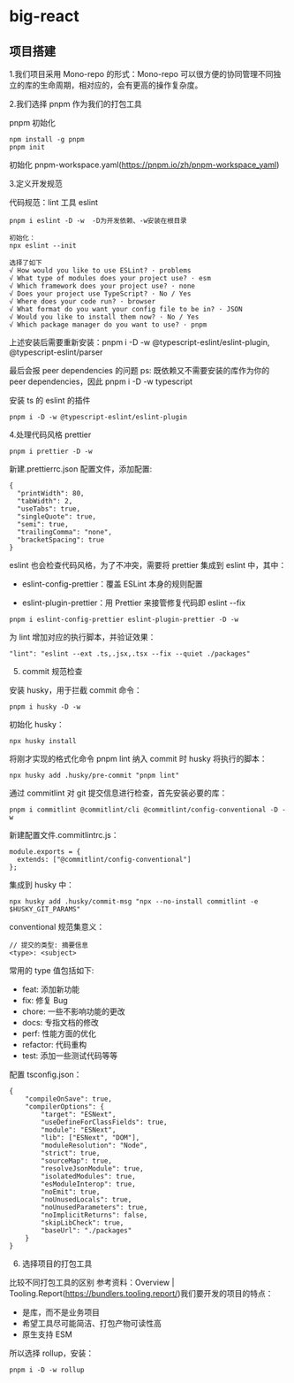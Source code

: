 # big-react

## 项目搭建

1.我们项目采用 Mono-repo 的形式：Mono-repo 可以很方便的协同管理不同独立的库的生命周期，相对应的，会有更高的操作复杂度。

2.我们选择 pnpm 作为我们的打包工具

pnpm 初始化

```
npm install -g pnpm
pnpm init
```

初始化 pnpm-workspace.yaml(https://pnpm.io/zh/pnpm-workspace_yaml)

3.定义开发规范

代码规范：lint 工具 eslint

```
pnpm i eslint -D -w  -D为开发依赖、-w安装在根目录

初始化：
npx eslint --init

选择了如下
√ How would you like to use ESLint? · problems
√ What type of modules does your project use? · esm
√ Which framework does your project use? · none
√ Does your project use TypeScript? · No / Yes
√ Where does your code run? · browser
√ What format do you want your config file to be in? · JSON
√ Would you like to install them now? · No / Yes
√ Which package manager do you want to use? · pnpm
```

上述安装后需要重新安装：pnpm i -D -w @typescript-eslint/eslint-plugin, @typescript-eslint/parser

最后会报 peer dependencies 的问题
ps: 既依赖又不需要安装的库作为你的 peer dependencies，因此 pnpm i -D -w typescript

安装 ts 的 eslint 的插件

```
pnpm i -D -w @typescript-eslint/eslint-plugin
```

4.处理代码风格 prettier

```
pnpm i prettier -D -w
```

新建.prettierrc.json 配置文件，添加配置:

```
{
  "printWidth": 80,
  "tabWidth": 2,
  "useTabs": true,
  "singleQuote": true,
  "semi": true,
  "trailingComma": "none",
  "bracketSpacing": true
}
```

eslint 也会检查代码风格，为了不冲突，需要将 prettier 集成到 eslint 中，其中：

- eslint-config-prettier：覆盖 ESLint 本身的规则配置

- eslint-plugin-prettier：用 Prettier 来接管修复代码即 eslint --fix

```
pnpm i eslint-config-prettier eslint-plugin-prettier -D -w
```

为 lint 增加对应的执行脚本，并验证效果：

```
"lint": "eslint --ext .ts,.jsx,.tsx --fix --quiet ./packages"
```

5. commit 规范检查

安装 husky，用于拦截 commit 命令：

```
pnpm i husky -D -w
```

初始化 husky：

```
npx husky install
```

将刚才实现的格式化命令 pnpm lint 纳入 commit 时 husky 将执行的脚本：

```
npx husky add .husky/pre-commit "pnpm lint"
```

通过 commitlint 对 git 提交信息进行检查，首先安装必要的库：

```
pnpm i commitlint @commitlint/cli @commitlint/config-conventional -D -w
```

新建配置文件.commitlintrc.js：

```
module.exports = {
  extends: ["@commitlint/config-conventional"]
};
```

集成到 husky 中：

```
npx husky add .husky/commit-msg "npx --no-install commitlint -e $HUSKY_GIT_PARAMS"
```

conventional 规范集意义：

```
// 提交的类型: 摘要信息
<type>: <subject>
```

常用的 type 值包括如下:

- feat: 添加新功能
- fix: 修复 Bug
- chore: 一些不影响功能的更改
- docs: 专指文档的修改
- perf: 性能方面的优化
- refactor: 代码重构
- test: 添加一些测试代码等等

配置 tsconfig.json：

```
{
	"compileOnSave": true,
	"compilerOptions": {
		"target": "ESNext",
		"useDefineForClassFields": true,
		"module": "ESNext",
		"lib": ["ESNext", "DOM"],
		"moduleResolution": "Node",
		"strict": true,
		"sourceMap": true,
		"resolveJsonModule": true,
		"isolatedModules": true,
		"esModuleInterop": true,
		"noEmit": true,
		"noUnusedLocals": true,
		"noUnusedParameters": true,
		"noImplicitReturns": false,
		"skipLibCheck": true,
		"baseUrl": "./packages"
	}
}
```

6. 选择项目的打包工具

比较不同打包工具的区别 参考资料：Overview | Tooling.Report(https://bundlers.tooling.report/)我们要开发的项目的特点：

- 是库，而不是业务项目
- 希望工具尽可能简洁、打包产物可读性高
- 原生支持 ESM

所以选择 rollup，安装：

```
pnpm i -D -w rollup
```
